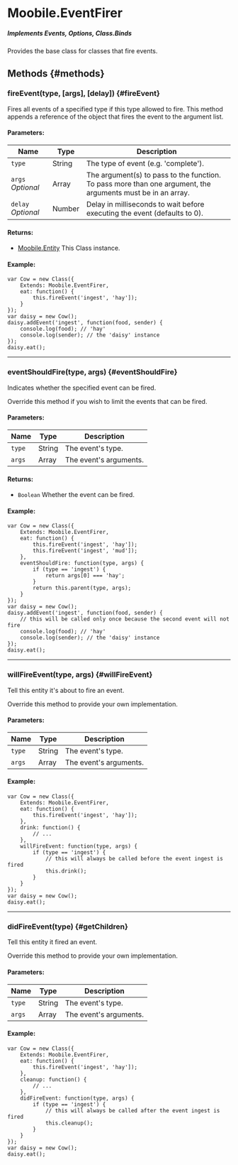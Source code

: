 Moobile.EventFirer
================================================================================

##### Implements *Events*, *Options*, *Class.Binds*

Provides the base class for classes that fire events.

Methods {#methods}
--------------------------------------------------------------------------------

### fireEvent(type, [args], [delay]) {#fireEvent}

Fires all events of a specified type if this type allowed to fire. This method appends a reference of the object that fires the event to the argument list.

#### Parameters:

Name               | Type   | Description
------------------ | ------ | --------------------------------------------------
`type`             | String | The type of event (e.g. 'complete').
`args`  *Optional* | Array  | The argument(s) to pass to the function. To pass more than one argument, the arguments must be in an array.
`delay` *Optional* | Number | Delay in milliseconds to wait before executing the event (defaults to 0).

#### Returns:

- [Moobile.Entity](Entity/Entity.md) This Class instance.

#### Example:

	var Cow = new Class({
		Extends: Moobile.EventFirer,
		eat: function() {
			this.fireEvent('ingest', 'hay']);
		}
	});
	var daisy = new Cow();
	daisy.addEvent('ingest', function(food, sender) {
		console.log(food); // 'hay'
		console.log(sender); // the 'daisy' instance
	});
	daisy.eat();

-----

### eventShouldFire(type, args) {#eventShouldFire}

Indicates whether the specified event can be fired.

Override this method if you wish to limit the events that can be fired.

#### Parameters:

Name   | Type   | Description
-------| ------ | -----------
`type` | String | The event's type.
`args` | Array  | The event's arguments.

#### Returns:

- `Boolean` Whether the event can be fired.

#### Example:

	var Cow = new Class({
		Extends: Moobile.EventFirer,
		eat: function() {
			this.fireEvent('ingest', 'hay']);
			this.fireEvent('ingest', 'mud']);
		},
		eventShouldFire: function(type, args) {
			if (type == 'ingest') {
				return args[0] === 'hay';
			}
			return this.parent(type, args);
		}
	});
	var daisy = new Cow();
	daisy.addEvent('ingest', function(food, sender) {
		// this will be called only once because the second event will not fire
		console.log(food); // 'hay'
		console.log(sender); // the 'daisy' instance
	});
	daisy.eat();

-----

### willFireEvent(type, args) {#willFireEvent}

Tell this entity it's about to fire an event.

Override this method to provide your own implementation.

#### Parameters:

Name   | Type   | Description
-------| ------ | --------------------------------------------------
`type` | String | The event's type.
`args` | Array  | The event's arguments.

#### Example:

	var Cow = new Class({
		Extends: Moobile.EventFirer,
		eat: function() {
			this.fireEvent('ingest', 'hay']);
		},
		drink: function() {
			// ...
		},
		willFireEvent: function(type, args) {
			if (type == 'ingest') {
				// this will always be called before the event ingest is fired
				this.drink();
			}
		}
	});
	var daisy = new Cow();
	daisy.eat();

-----

### didFireEvent(type) {#getChildren}

Tell this entity it fired an event.

Override this method to provide your own implementation.

#### Parameters:

Name   | Type   | Description
-------| ------ | --------------------------------------------------
`type` | String | The event's type.
`args` | Array  | The event's arguments.

#### Example:

	var Cow = new Class({
		Extends: Moobile.EventFirer,
		eat: function() {
			this.fireEvent('ingest', 'hay']);
		},
		cleanup: function() {
			// ...
		},
		didFireEvent: function(type, args) {
			if (type == 'ingest') {
				// this will always be called after the event ingest is fired
				this.cleanup();
			}
		}
	});
	var daisy = new Cow();
	daisy.eat();
